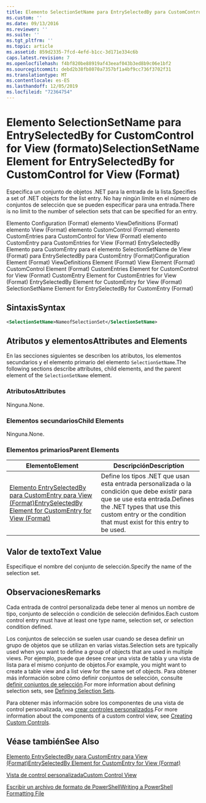 ```yaml
---
title: Elemento SelectionSetName para EntrySelectedBy para CustomControl para View (Format) | Microsoft Docs
ms.custom: ''
ms.date: 09/13/2016
ms.reviewer: ''
ms.suite: ''
ms.tgt_pltfrm: ''
ms.topic: article
ms.assetid: 859d2335-7fcd-4efd-b1cc-3d171e334c6b
caps.latest.revision: 7
ms.openlocfilehash: f4bf820be88919af43eeaf043b3ed8b9c06e1bf2
ms.sourcegitcommit: debd2b38fb8070a7357bf1a4bf9cc736f3702f31
ms.translationtype: MT
ms.contentlocale: es-ES
ms.lasthandoff: 12/05/2019
ms.locfileid: "72364754"
---
```

# <a name="selectionsetname-element-for-entryselectedby-for-customcontrol-for-view-format"></a><span data-ttu-id="b8826-102">Elemento SelectionSetName para EntrySelectedBy for CustomControl for View (formato)</span><span class="sxs-lookup"><span data-stu-id="b8826-102">SelectionSetName Element for EntrySelectedBy for CustomControl for View (Format)</span></span>

<span data-ttu-id="b8826-103">Especifica un conjunto de objetos .NET para la entrada de la lista.</span><span class="sxs-lookup"><span data-stu-id="b8826-103">Specifies a set of .NET objects for the list entry.</span></span> <span data-ttu-id="b8826-104">No hay ningún límite en el número de conjuntos de selección que se pueden especificar para una entrada.</span><span class="sxs-lookup"><span data-stu-id="b8826-104">There is no limit to the number of selection sets that can be specified for an entry.</span></span>

<span data-ttu-id="b8826-105">Elemento Configuration (Format) elemento ViewDefinitions (Format) elemento View (Format) elemento CustomControl (Format) elemento CustomEntries para CustomControl for View (Format) elemento CustomEntry para CustomEntries for View (Format) EntrySelectedBy Elemento para CustomEntry para el elemento SelectionSetName de View (Format) para EntrySelectedBy para CustomEntry (Format)</span><span class="sxs-lookup"><span data-stu-id="b8826-105">Configuration Element (Format) ViewDefinitions Element (Format) View Element (Format) CustomControl Element (Format) CustomEntries Element for CustomControl for View (Format) CustomEntry Element for CustomEntries for View (Format) EntrySelectedBy Element for CustomEntry for View (Format) SelectionSetName Element for EntrySelectedBy for CustomEntry (Format)</span></span>

## <a name="syntax"></a><span data-ttu-id="b8826-106">Sintaxis</span><span class="sxs-lookup"><span data-stu-id="b8826-106">Syntax</span></span>

```xml
<SelectionSetName>NameofSelectionSet</SelectionSetName>
```

## <a name="attributes-and-elements"></a><span data-ttu-id="b8826-107">Atributos y elementos</span><span class="sxs-lookup"><span data-stu-id="b8826-107">Attributes and Elements</span></span>

<span data-ttu-id="b8826-108">En las secciones siguientes se describen los atributos, los elementos secundarios y el elemento primario del elemento `SelectionSetName`.</span><span class="sxs-lookup"><span data-stu-id="b8826-108">The following sections describe attributes, child elements, and the parent element of the `SelectionSetName` element.</span></span>

### <a name="attributes"></a><span data-ttu-id="b8826-109">Atributos</span><span class="sxs-lookup"><span data-stu-id="b8826-109">Attributes</span></span>

<span data-ttu-id="b8826-110">Ninguna.</span><span class="sxs-lookup"><span data-stu-id="b8826-110">None.</span></span>

### <a name="child-elements"></a><span data-ttu-id="b8826-111">Elementos secundarios</span><span class="sxs-lookup"><span data-stu-id="b8826-111">Child Elements</span></span>

<span data-ttu-id="b8826-112">Ninguna.</span><span class="sxs-lookup"><span data-stu-id="b8826-112">None.</span></span>

### <a name="parent-elements"></a><span data-ttu-id="b8826-113">Elementos primarios</span><span class="sxs-lookup"><span data-stu-id="b8826-113">Parent Elements</span></span>

|<span data-ttu-id="b8826-114">Elemento</span><span class="sxs-lookup"><span data-stu-id="b8826-114">Element</span></span>|<span data-ttu-id="b8826-115">Descripción</span><span class="sxs-lookup"><span data-stu-id="b8826-115">Description</span></span>|
|-------------|-----------------|
|[<span data-ttu-id="b8826-116">Elemento EntrySelectedBy para CustomEntry para View (Format)</span><span class="sxs-lookup"><span data-stu-id="b8826-116">EntrySelectedBy Element for CustomEntry for View (Format)</span></span>](./entryselectedby-element-for-customentry-for-customcontrol-for-view-format.md)|<span data-ttu-id="b8826-117">Define los tipos .NET que usan esta entrada personalizada o la condición que debe existir para que se use esta entrada.</span><span class="sxs-lookup"><span data-stu-id="b8826-117">Defines the .NET types that use this custom entry or the condition that must exist for this entry to be used.</span></span>|

## <a name="text-value"></a><span data-ttu-id="b8826-118">Valor de texto</span><span class="sxs-lookup"><span data-stu-id="b8826-118">Text Value</span></span>

<span data-ttu-id="b8826-119">Especifique el nombre del conjunto de selección.</span><span class="sxs-lookup"><span data-stu-id="b8826-119">Specify the name of the selection set.</span></span>

## <a name="remarks"></a><span data-ttu-id="b8826-120">Observaciones</span><span class="sxs-lookup"><span data-stu-id="b8826-120">Remarks</span></span>

<span data-ttu-id="b8826-121">Cada entrada de control personalizada debe tener al menos un nombre de tipo, conjunto de selección o condición de selección definidos.</span><span class="sxs-lookup"><span data-stu-id="b8826-121">Each custom control entry must have at least one type name, selection set, or selection condition defined.</span></span>

<span data-ttu-id="b8826-122">Los conjuntos de selección se suelen usar cuando se desea definir un grupo de objetos que se utilizan en varias vistas.</span><span class="sxs-lookup"><span data-stu-id="b8826-122">Selection sets are typically used when you want to define a group of objects that are used in multiple views.</span></span> <span data-ttu-id="b8826-123">Por ejemplo, puede que desee crear una vista de tabla y una vista de lista para el mismo conjunto de objetos.</span><span class="sxs-lookup"><span data-stu-id="b8826-123">For example, you might want to create a table view and a list view for the same set of objects.</span></span> <span data-ttu-id="b8826-124">Para obtener más información sobre cómo definir conjuntos de selección, consulte [definir conjuntos de selección](./defining-selection-sets.md).</span><span class="sxs-lookup"><span data-stu-id="b8826-124">For more information about defining selection sets, see [Defining Selection Sets](./defining-selection-sets.md).</span></span>

<span data-ttu-id="b8826-125">Para obtener más información sobre los componentes de una vista de control personalizada, vea [crear controles personalizados](./creating-custom-controls.md).</span><span class="sxs-lookup"><span data-stu-id="b8826-125">For more information about the components of a custom control view, see [Creating Custom Controls](./creating-custom-controls.md).</span></span>

## <a name="see-also"></a><span data-ttu-id="b8826-126">Véase también</span><span class="sxs-lookup"><span data-stu-id="b8826-126">See Also</span></span>

[<span data-ttu-id="b8826-127">Elemento EntrySelectedBy para CustomEntry para View (Format)</span><span class="sxs-lookup"><span data-stu-id="b8826-127">EntrySelectedBy Element for CustomEntry for View (Format)</span></span>](./entryselectedby-element-for-customentry-for-customcontrol-for-view-format.md)

[<span data-ttu-id="b8826-128">Vista de control personalizada</span><span class="sxs-lookup"><span data-stu-id="b8826-128">Custom Control View</span></span>](./creating-custom-controls.md)

[<span data-ttu-id="b8826-129">Escribir un archivo de formato de PowerShell</span><span class="sxs-lookup"><span data-stu-id="b8826-129">Writing a PowerShell Formatting File</span></span>](./writing-a-powershell-formatting-file.md)
